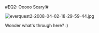 #EQ2: Ooooo Scary!#

![everquest2-2008-04-02-18-29-59-44.jpg](http://westkarana.com/wp-content/uploads/2008/04/everquest2-2008-04-02-18-29-59-44.jpg)

Wonder what's through here? :)

